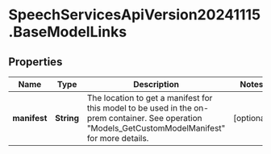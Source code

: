 # SpeechServicesApiVersion20241115.BaseModelLinks

## Properties
Name | Type | Description | Notes
------------ | ------------- | ------------- | -------------
**manifest** | **String** | The location to get a manifest for this model to be used in the on-prem container. See operation \"Models_GetCustomModelManifest\" for more details. | [optional] 


